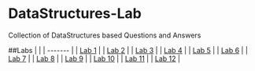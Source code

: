 # DataStructures-Lab
Collection of DataStructures based Questions and Answers

##Labs
|  |
| ------- |
| [Lab 1](https://github.com/Tarunjeeth/DataStructures-Lab/tree/main/Lab1) |
| [Lab 2](https://github.com/Tarunjeeth/DataStructures-Lab/tree/main/Lab2) |
| [Lab 3](https://github.com/Tarunjeeth/DataStructures-Lab/tree/main/Lab3) |
| [Lab 4](https://github.com/Tarunjeeth/DataStructures-Lab/tree/main/Lab4) |
| [Lab 5](https://github.com/Tarunjeeth/DataStructures-Lab/tree/main/Lab5) |
| [Lab 6](https://github.com/Tarunjeeth/DataStructures-Lab/tree/main/Lab6) |
| [Lab 7](https://github.com/Tarunjeeth/DataStructures-Lab/tree/main/Lab7) |
| [Lab 8](https://github.com/Tarunjeeth/DataStructures-Lab/tree/main/Lab8) |
| [Lab 9](https://github.com/Tarunjeeth/DataStructures-Lab/tree/main/Lab9) |
| [Lab 10](https://github.com/Tarunjeeth/DataStructures-Lab/tree/main/Lab10) |
| [Lab 11](https://github.com/Tarunjeeth/DataStructures-Lab/tree/main/Lab11) |
| [Lab 12](https://github.com/Tarunjeeth/DataStructures-Lab/tree/main/Lab12) |

